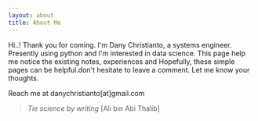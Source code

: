 ```yaml
---
layout: about
title: About Me
---
```


Hi..! Thank you for coming. I'm Dany Christianto, a systems engineer. Presently using python and I'm interested in data science. 
This page help me notice the existing notes, experiences and Hopefully, these simple pages can be helpful.don't hesitate to leave a comment. Let me know your thoughts.

Reach me at danychristianto[at]gmail.com



> *Tie science by writing* [Ali bin Abi Thalib]

